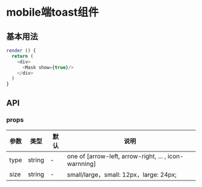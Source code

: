 # mobile端toast组件

## 基本用法

```js
render () {
  return (
    <div>
      <Mask show={true}/>
    </div>
  )
}
```
## API

### props

|   参数    |   类型   |   默认  |   说明     |
|-----------|----------|------------|-------------------|
| type  |  string  |  -      | one of [arrow-left, arrow-right, ... , icon-warnning]  |
| size  |  string  |  -      | small/large，small: 12px，large: 24px; |
